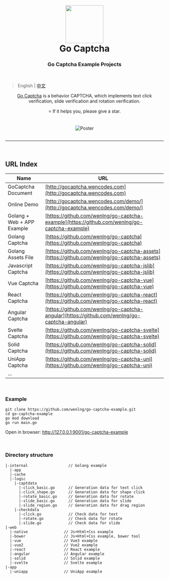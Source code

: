 <div align="center">
<img width="120" style="padding-top: 50px; margin: 0;" src="http://47.104.180.148/go-captcha/gocaptcha_logo.svg?v=1"/>
<h1 style="margin: 0; padding: 0">Go Captcha</h1>
</div>

<h3 style="text-align: center ">Go Captcha Example Projects</h3>

<br/>

> English | [中文](README_zh.md)
> 
<p style="text-align: center"><a href="https://github.com/wenlng/go-captcha">Go Captcha</a> is a behavior CAPTCHA, which implements text click verification, slide verification and rotation verification.</p>

<p style="text-align: center"> ⭐️ If it helps you, please give a star.</p>

<br/>

<div align="center"> 
    <img src="http://47.104.180.148/go-captcha/go-captcha-v1.png" alt="Poster">
</div>

<br/>
<hr/>
<br/>

## URL Index

| Name                                                        | URL                                                                                            |
|-------------------------------------------------------------|----------------------------------------------------------------------------------------------|
| GoCaptcha Document        | [http://gocaptcha.wencodes.com](http://gocaptcha.wencodes.com)                               |
| Online Demo         | [http://gocaptcha.wencodes.com/demo/](http://gocaptcha.wencodes.com/demo/)                   |
| Golang + Web + APP Example | [https://github.com/wenlng/go-captcha-example](https://github.com/wenlng/go-captcha-example) |
| Golang Captcha      | [https://github.com/wenlng/go-captcha](https://github.com/wenlng/go-captcha)                 |
| Golang Assets File  | [https://github.com/wenlng/go-captcha-assets](https://github.com/wenlng/go-captcha-assets)   |
| Javascript Captcha  | [https://github.com/wenlng/go-captcha-jslib](https://github.com/wenlng/go-captcha-jslib)     |
| Vue Captcha         | [https://github.com/wenlng/go-captcha-vue](https://github.com/wenlng/go-captcha-vue)         |
| React Captcha       | [https://github.com/wenlng/go-captcha-react](https://github.com/wenlng/go-captcha-react)     |
| Angular Captcha     | [https://github.com/wenlng/go-captcha-angular](https://github.com/wenlng/go-captcha-angular) |
| Svelte Captcha      | [https://github.com/wenlng/go-captcha-svelte](https://github.com/wenlng/go-captcha-svelte)   |
| Solid Captcha       | [https://github.com/wenlng/go-captcha-solid](https://github.com/wenlng/go-captcha-solid)     |
| UniApp Captcha      | [https://github.com/wenlng/go-captcha-uni](https://github.com/wenlng/go-captcha-uni)         |
| ...                                                         |                                                                                              |


<br/>


### Example

```shell
git clone https://github.com/wenlng/go-captcha-example.git
cd go-captcha-example
go mod download
go run main.go
```

Open in browser: http://127.0.0.1:9001/go-captcha-example

<br/>

### Directory structure
```text
|-internal                  // Golang example
  |-app
  |-cache
  |-logic
    |-captdata
      |-click_basic.go      // Generation data for text click
      |-click_shape.go      // Generation data for shape click
      |-rotate_basic.go     // Generation data for rotate
      |-slide_basic.go      // Generation data for slide
      |-slide_region.go     // Generation data for drag region
    |-checkdata
      |-click.go            // Check data for text
      |-rotate.go           // Check data for rotate
      |-slide.go            // Check data for slide
|-web
  |-native                // Js+Html+Css example
  |-bower                 // Js+Html+Css example, bower tool
  |-vue                   // Vue3 example
  |-vue2                  // Vue2 example
  |-react                 // React example
  |-angular               // Angular example
  |-solid                 // Solid example
  |-svelte                // Svelte example
|-app
  |-uniapp                // UniApp example
```

<br/>



